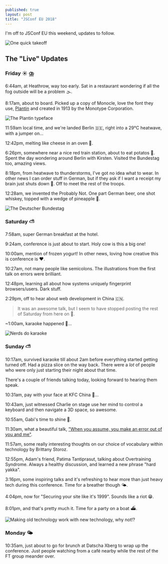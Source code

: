 ```yaml
---
published: true
layout: post
title: "JSConf EU 2018"
---
```


I'm off to JSConf EU this weekend, updates to follow.

![One quick takeoff](https://www.ft.com/__origami/service/image/v2/images/raw/https%3A%2F%2Fmedia.giphy.com%2Fmedia%2FO3vYsqwHt1NV6%2Fgiphy.gif?source=uncomplicated.systems)

## The "Live" Updates

### Friday ☀️ ⛈️

6:44am, at Heathrow, way too early. Sat in a restaurant wondering if all the fog outside will be a problem 🌫️.

8:17am, about to board. Picked up a copy of Monocle, love the font they use, [Plantin](https://en.m.wikipedia.org/wiki/Plantin_(typeface)) and created in 1913 by the Monotype Corporation.

![The Plantin typeface](https://www.ft.com/__origami/service/image/v2/images/raw/https%3A%2F%2Flh3.googleusercontent.com%2FZPRPb0SO3sn1VSzw3alHuK_kLHfTENL9mhQ84eAuqFQIHcWcLjyFQkTt-QYIxtR5O8fC1Mf-emTiscqdGwLQhO4-3Bihn9OWBDviy5jJMatinUDngRZayNl67fDzyD8G_oU6pwgz6GCqioBSpG34UbwXVnnGlqhVH3uit5ikiBvbkWBte5lTtdduQFlek3j1LKcSc2gSpejP9QikFotpx_mArJ0vk--vLLxMm1QhJ-3RjQvdQ90T9Uhwup7YLCkR1JdybvZ_-yg-sy8Fu7NCQO2F-E_xJqyhD0XtHGVysp_Q8p8-RkwuSjYChU9N0jCgStcaM70xcIoCPF9IW2GUR4oLK_6E8wJgvEqezxOyllN0n82BETHqxdinyf_xFSIwL6XP67voeQQLOnS1PNpjrdpOu3MutPsa63DeZXicxzbhoexCEnTEhrV2GuTjKjVNUsEQETaMFsTC6AzAFugCiAVvvODFI4mXO4zE_bBu01CdIsgI8pQuuYZW8FB4puN3g0PED350cf9jwMSgko9rRDI984Vb7r3NtvgH_laelbIgqzsxA9nbLw2zJEVYhUT8Ai8IEpP0eFgGezUdebHvOXzvfRxdMMfBan5_U6P2%3Ds1442-no?source=uncomplicated.systems&width=1024&height=512)

11:59am local time, and we're landed Berlin 🇩🇪, right into a 29°C heatwave, with a jumper on...

12:42pm, melting like cheese in an oven 🧀.

6:26pm, somewhere near a nice red train station, about to eat potatos 🥔. Spent the day wondering around Berlin with Kirsten. Visited the Bundestag too, amazing views.

8:18pm, from heatwave to thunderstorms, I've got no idea what to wear. In other news I can order stuff in German, but if they ask if I want a receipt my brain just shuts down 🤷. Off to meet the rest of the troops.

12:28am, we invented the Probably Not. One part German beer, one shot whiskey, topped with a wedge of pineapple 🍍.

![The Deutscher Bundestag](https://www.ft.com/__origami/service/image/v2/images/raw/https%3A%2F%2Flh3.googleusercontent.com%2Fyh4fjVTKiTqbi3TRwm7CtTz5isl152kWJoivRqFRCxWaPzjWoXu15Y4_iyH5PncGuOSL1m1V8AJufkYVEMt3IML_G_RCEXOjI8a8Z99VllPlm7_JVMwLrEVHeUl6Oq1x6QFZibFvU7a23sAPIbzphQ2-mRJy18QgSDcOWW5_QpAWLm9ayYxphjx1SbM0cTMbl85HDzYI9zZxdhAK0M1vIjc-sWr-63-tygbil7YhliYghsRN7bIZJZjWOyhjQglZGVwB4xKqIrqmSIaUKEPbC5iQ891t1QhDYjZRU4N3kmDmayVyRxwkrd_jfXNtOBlo0Y_uJryI2YYyfptPvMj2y7dmSCQE6og2u-tkI_BNu0YKd7cDs_I2Db_pSxPyindkAuk8uGLWJIx8LAF2v8IVjV3T1gVN4MtRQxsfOzepwHH-zahBA3iVUM7SpSXo0F-EoAjMmvNZp2dt-G8KnO1BN7Qy0qfYPHqgbqjLXo5B2izu6A_PtTXRFjv0oLjmiUTh2OXogWQN3a0cVSFqrjjgKi-HqiGDa9MbqujdzCTdVzLx5SQ5H_KwX2ZkNOvFnuf9WdAJ0jUnJTZv0y38bTIkx3hgKJURNhmeEWJ6R63h%3Dw1299-h974-no?source=uncomplicated.systems&width=1024&height=800)

### Saturday ⛅

7:58am, super German breakfast at the hotel.

9:24am, conference is just about to start. Holy cow is this a big one!

10:00am, mention of frozen yogurt! In other news, loving how creative this is conference is ♥️.

10:27am, not many people like semicolons. The illustrations from the first talk on errors were brilliant.

12:48pm, learning all about how systems uniquely fingerprint browsers/users. Dark stuff.

2:29pm, off to hear about web development in China 🇨🇳.

> It was an awesome talk, but I seem to have stopped posting the rest of Saturday from here on 🤷.

~1:00am, karaoke happened 🎤...

![Nerds do karaoke](https://www.ft.com/__origami/service/image/v2/images/raw/https%3A%2F%2Flh3.googleusercontent.com%2Fj6nIstgpf2jPobgWWuEKLIg_vpMl4HqwA4BsG-i_FrXhbXtgO5wm15tRBR9mwpHGPWRkPh97ZexWWiArCzXPSInP3HH1wqV1wjEe7ugJTQJ2DO6iJOBPCz2S2zblPnmzoe6PXunvc7LKcWQUg8zo-WZIA_l9A65s6OW0zp6hykHyccIGd-SvHrH6dmqwv7Uk3taqUFeAu1rW3jw3GjAqHlbLnhuu0o1N9jyLyAx3NdUzT2iCRHuXmKf6GkpVsevzl8D8_emP4L_NzduV3b5VmeEk3eSrbcP6N756k6HWC-gNaRw9ukHRWBHPl_YN2kR13iYQHI0uPewl37UE0I4UE6VBcZFx96DZsXvVbcMKYzSMGQwkTFiXIa3vJTE_UcJEtwHHeERBPkXaxMBntBvapkvUudiAGrTOQKKEBvnOm2P6Bp20kWZPYIZZ7BGHLaoqevs0ObIm_tvZHIqZTAL7Uz8OlvHeQabQx7fcauU7cOdKXfLs2gZiREyqKskLZxq7TPfVVGAq-JQaDu0tBV_UcrqoxQRSWY6N1xDvPDNv7DjRErOJvqrHuOQVbdoS7L2f91OBICJQl-VPLgW3wYO5xAUCcuSoz-0b8N_1_9aU%3Dw712-h534-no?source=uncomplicated.systems&width=1024&height=512)

### Sunday ⛅

10:17am, survived karaoke till about 2am before everything started getting turned off. Had a pizza slice on the way back. There were a _lot_ of people who were only just starting their night about that time.

There's a couple of friends talking today, looking forward to hearing them speak.

10:31am, pay with your face at KFC China 🐔...

10:43am, just witnessed Charlie on stage use her mind to control a keyboard and then navigate a 3D space, so awesome.

10:55am, Gabi's time to shine 🙌.

11:30am, what a beautiful talk, ["When you assume, you make an error out of you and me"](https://noti.st/gvonkoss/yrRoSL/when-you-assume-you-make-an-error-out-of-you-and-me).

11:57am, some really interesting thoughts on our choice of vocabulary within technology by Brittany Storoz.

12:55pm, Adam's friend, Patima Tantiprasut, talking about Overtraining Syndrome. Always a healthy discussion, and learned a new phrase "hard yakka".

3:16pm, some inspiring talks and it's refreshing to hear more than just heavy tech during this conference. Time for a breather though 🌤️.

4:04pm, now for "Securing your site like it's 1999". Sounds like a riot 😁.

8:01pm, and that's pretty much it. Time for a party on a boat ⛴️.

![Making old technology work with new technology, why not!?](https://www.ft.com/__origami/service/image/v2/images/raw/https%3A%2F%2Flh3.googleusercontent.com%2FUVHw4w6x-vuMqIEMdKWqbkXjhLWwFQTSUYy-XqSw9HPzily83Sg2FeAKrPCOSU6kGMthkVvK0pf1chPBjx2JqzmKGK0iHw9bnYrODOuw9lxA6GY67a62I2vjs25XwvGaae2V7vdHMvTMXGPFhialiOsUvGbt0Z-xI987vXyggz4-LrYbGL5M7_fESk4ULXB5TABaZJ49zdu-pvQAMlxqE22kBtIP4c-wFyXs0fjm0PgndrWaZB3wMV2g6jsTg8e5PfNapc1qtgrZXidHL_AsQkLiiG6YlogsiB8mLoxtEUZVQw0exUOl9zX2mW5xt6DCjwpOpRPqX8EYO2W3DHqAY3pglXmOreYjv_nKaiH0PnVxzNS2FSAXEfQXX1MFVp4WNADCwz1-EvEVcYW5D5l2Cq-ydtxNT9iQ7LgtMPcwQDkq8bgus_B79YrkPeleBPSTeO0cRs7lRfy7jKaedRQSPKMpntIjEv2ff5ab6IYKK73DyHCb-dQDaVMXoX7BqUb9kvxG7Vh9c0DYTmjTxOAXVB13ordXadEwePQvbakPbGwSA5WLLHvBxIkeEIdXrt-P2A2f492kOadkyYDVjhZmTaVhBDOJGNjI4nAGSwkZ%3Dw1299-h974-no?source=uncomplicated.systems&width=1024&height=512)

### Monday 🌤️

10:35am, just about to go for brunch at Datscha Xberg to wrap up the conference. Just people watching from a café nearby while the rest of the FT group meander over.
